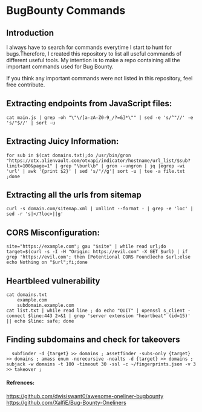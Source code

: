 # BugBounty Commands

## Introduction


I always have to search for commands everytime I start to hunt for bugs.Therefore, I created this repository to list all useful commands of different useful tools. My intention is to make a repo containing all the important commands used for Bug Bounty. 

If you think any important commands were not listed in this repository, feel free contribute. 

## Extracting endpoints from JavaScript files:
	cat main.js | grep -oh "\"\/[a-zA-Z0-9_/?=&]*\"" | sed -e 's/^"//' -e 's/"$//' | sort -u

## Extracting Juicy Information:
    for sub in $(cat domains.txt);do /usr/bin/gron "https://otx.alienvault.com/otxapi/indicator/hostname/url_list/$sub?limit=100&page=1" | grep "\burl\b" | gron --ungron | jq |egrep -wi 'url' | awk '{print $2}' | sed 's/"//g'| sort -u | tee -a file.txt  ;done

## Extracting all the urls from sitemap
	curl -s domain.com/sitemap.xml | xmllint --format - | grep -e 'loc' | sed -r 's|</?loc>||g'

## CORS Misconfiguration:
    site="https://example.com"; gau "$site" | while read url;do target=$(curl -s -I -H "Origin: https://evil.com" -X GET $url) | if grep 'https://evil.com'; then [Potentional CORS Found]echo $url;else echo Nothing on "$url";fi;done

## Heartbleed vulnerability
    cat domains.txt
        example.com
        subdomain.example.com
    cat list.txt | while read line ; do echo "QUIT" | openssl s_client -connect $line:443 2>&1 | grep 'server extension "heartbeat" (id=15)' || echo $line: safe; done
  
 ## Finding subdomains and check for takeovers 
      subfinder -d {target} >> domains ; assetfinder -subs-only {target} >> domains ; amass enum -norecursive -noalts -d {target} >> domains ; subjack -w domains -t 100 -timeout 30 -ssl -c ~/fingerprints.json -v 3 >> takeover ;


#### Refrences:
  https://github.com/dwisiswant0/awesome-oneliner-bugbounty
  https://github.com/XalfiE/Bug-Bounty-Oneliners
  
